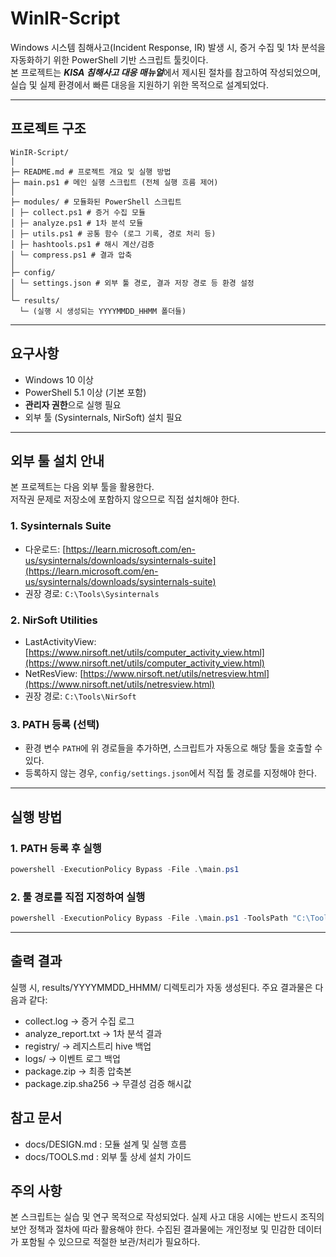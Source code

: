 # WinIR-Script

Windows 시스템 침해사고(Incident Response, IR) 발생 시, 
증거 수집 및 1차 분석을 자동화하기 위한 PowerShell 기반 스크립트 툴킷이다.  
본 프로젝트는 ***KISA 침해사고 대응 매뉴얼***에서 제시된 절차를 참고하여 작성되었으며,  
실습 및 실제 환경에서 빠른 대응을 지원하기 위한 목적으로 설계되었다.  

---

## 프로젝트 구조

```
WinIR-Script/
│
├─ README.md # 프로젝트 개요 및 실행 방법
├─ main.ps1 # 메인 실행 스크립트 (전체 실행 흐름 제어)
│
├─ modules/ # 모듈화된 PowerShell 스크립트
│ ├─ collect.ps1 # 증거 수집 모듈
│ ├─ analyze.ps1 # 1차 분석 모듈
│ ├─ utils.ps1 # 공통 함수 (로그 기록, 경로 처리 등)
│ ├─ hashtools.ps1 # 해시 계산/검증
│ └─ compress.ps1 # 결과 압축
│
├─ config/
│ └─ settings.json # 외부 툴 경로, 결과 저장 경로 등 환경 설정
│
└─ results/
  └─ (실행 시 생성되는 YYYYMMDD_HHMM 폴더들)
```

---

## 요구사항

- Windows 10 이상
- PowerShell 5.1 이상 (기본 포함)
- **관리자 권한**으로 실행 필요
- 외부 툴 (Sysinternals, NirSoft) 설치 필요

---

## 외부 툴 설치 안내

본 프로젝트는 다음 외부 툴을 활용한다.  
저작권 문제로 저장소에 포함하지 않으므로 직접 설치해야 한다.

### 1. Sysinternals Suite

- 다운로드: [https://learn.microsoft.com/en-us/sysinternals/downloads/sysinternals-suite](https://learn.microsoft.com/en-us/sysinternals/downloads/sysinternals-suite)
- 권장 경로: `C:\Tools\Sysinternals`

### 2. NirSoft Utilities

- LastActivityView: [https://www.nirsoft.net/utils/computer_activity_view.html](https://www.nirsoft.net/utils/computer_activity_view.html)
- NetResView: [https://www.nirsoft.net/utils/netresview.html](https://www.nirsoft.net/utils/netresview.html)
- 권장 경로: `C:\Tools\NirSoft`

### 3. PATH 등록 (선택)

- 환경 변수 `PATH`에 위 경로들을 추가하면, 스크립트가 자동으로 해당 툴을 호출할 수 있다.  
- 등록하지 않는 경우, `config/settings.json`에서 직접 툴 경로를 지정해야 한다.

---

## 실행 방법

### 1. PATH 등록 후 실행

```powershell
powershell -ExecutionPolicy Bypass -File .\main.ps1
```

### 2. 툴 경로를 직접 지정하여 실행

```powershell
powershell -ExecutionPolicy Bypass -File .\main.ps1 -ToolsPath "C:\Tools"
```

---

## 출력 결과

실행 시, results/YYYYMMDD_HHMM/ 디렉토리가 자동 생성된다.
주요 결과물은 다음과 같다:

- collect.log → 증거 수집 로그
- analyze_report.txt → 1차 분석 결과
- registry/ → 레지스트리 hive 백업
- logs/ → 이벤트 로그 백업
- package.zip → 최종 압축본
- package.zip.sha256 → 무결성 검증 해시값

## 참고 문서

- docs/DESIGN.md : 모듈 설계 및 실행 흐름
- docs/TOOLS.md : 외부 툴 상세 설치 가이드

## 주의 사항

본 스크립트는 실습 및 연구 목적으로 작성되었다.
실제 사고 대응 시에는 반드시 조직의 보안 정책과 절차에 따라 활용해야 한다.
수집된 결과물에는 개인정보 및 민감한 데이터가 포함될 수 있으므로 적절한 보관/처리가 필요하다.
